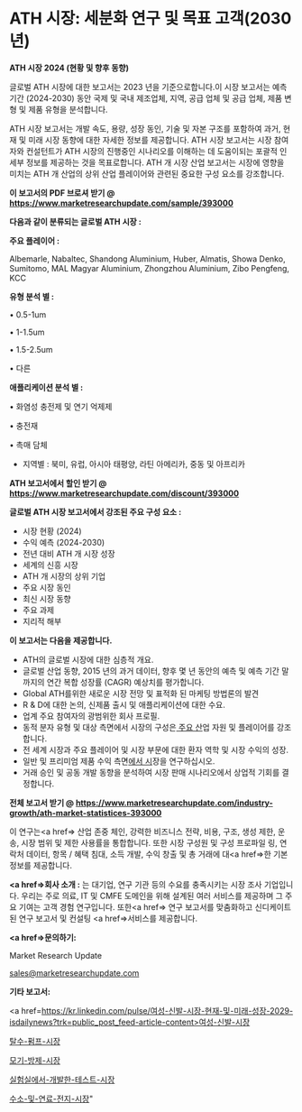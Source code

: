 # ATH 시장: 세분화 연구 및 목표 고객(2030년)

<strong>ATH 시장 2024 (현황 및 향후 동향)</strong>

글로벌 ATH 시장에 대한 보고서는 2023 년을 기준으로합니다.이 시장 보고서는 예측 기간 (2024-2030) 동안 국제 및 국내 제조업체, 지역, 공급 업체 및 공급 업체, 제품 변형 및 제품 유형을 분석합니다.

ATH 시장 보고서는 개발 속도, 용량, 성장 동인, 기술 및 자본 구조를 포함하여 과거, 현재 및 미래 시장 동향에 대한 자세한 정보를 제공합니다. ATH 시장 보고서는 시장 참여자와 컨설턴트가 ATH 시장의 진행중인 시나리오를 이해하는 데 도움이되는 포괄적 인 세부 정보를 제공하는 것을 목표로합니다. ATH 개 시장 산업 보고서는 시장에 영향을 미치는 ATH 개 산업의 상위 산업 플레이어와 관련된 중요한 구성 요소를 강조합니다.



<strong>이 보고서의 PDF 브로셔 받기 @ <a href=https://www.marketresearchupdate.com/sample/393000>https://www.marketresearchupdate.com/sample/393000</a></strong>



<strong>다음과 같이 분류되는 글로벌 ATH 시장 :</strong>



<strong>주요 플레이어 :</strong>

Albemarle, Nabaltec, Shandong Aluminium, Huber, Almatis, Showa Denko, Sumitomo, MAL Magyar Aluminium, Zhongzhou Aluminium, Zibo Pengfeng, KCC



<strong>유형 분석 별 :</strong>

• 0.5-1um

• 1-1.5um

• 1.5-2.5um

• 다른



<strong>애플리케이션 분석 별 :</strong>

• 화염성 충전제 및 연기 억제제

• 충전재

• 촉매 담체

<ul>
  <li>지역별 : 북미, 유럽, 아시아 태평양, 라틴 아메리카, 중동 및 아프리카</li>
</ul>


<strong>ATH 보고서에서 할인 받기 @ <a href=https://www.marketresearchupdate.com/discount/393000>https://www.marketresearchupdate.com/discount/393000</a></strong>



<strong>글로벌 ATH 시장 보고서에서 강조된 주요 구성 요소 :</strong>
<ul>
  <li>시장 현황 (2024)</li>
  <li>수익 예측 (2024-2030)</li>
  <li>전년 대비 ATH 개 시장 성장</li>
  <li>세계의 신흥 시장</li>
  <li>ATH 개 시장의 상위 기업</li>
  <li>주요 시장 동인</li>
  <li>최신 시장 동향</li>
  <li>주요 과제</li>
  <li>지리적 해부</li>
</ul>


<strong>이 보고서는 다음을 제공합니다.</strong>
<ul>
  <li>ATH의 글로벌 시장에 대한 심층적 개요.</li>
  <li>글로벌 산업 동향, 2015 년의 과거 데이터, 향후 몇 년 동안의 예측 및 예측 기간 말까지의 연간 복합 성장률 (CAGR) 예상치를 평가합니다.</li>
  <li>Global ATH를위한 새로운 시장 전망 및 표적화 된 마케팅 방법론의 발견</li>
  <li>R &amp; D에 대한 논의, 신제품 출시 및 애플리케이션에 대한 수요.</li>
  <li>업계 주요 참여자의 광범위한 회사 프로필.</li>
  <li>동적 분자 유형 및 대상 측면에서 시장의 구성은<a href=> 주요 산</a>업 자원 및 플레이어를 강조합니다.</li>
  <li>전 세계 시장과 주요 플레이어 및 시장 부문에 대한 환자 역학 및 시장 수익의 성장.</li>
  <li>일반 및 프리미엄 제품 수익 측면<a href=>에서 시</a>장을 연구하십시오.</li>
  <li>거래 승인 및 공동 개발 동향을 분석하여 시장 판매 시나리오에서 상업적 기회를 결정합니다.</li>
</ul>



<strong>전체 보고서 받기 @ <a href=https://www.marketresearchupdate.com/industry-growth/ath-market-statistices-393000>https://www.marketresearchupdate.com/industry-growth/ath-market-statistices-393000</a></strong>

이 연구는<a href=> 산업 존중</a> 체인, 강력한 비즈니스 전략, 비용, 구조, 생성 제한, 운송, 시장 범위 및 제한 사용률을 통합합니다. 또한 시장 구성원 및 구성 프로파일 링, 연락처 데이터, 항목 / 혜택 침대, 소득 개발, 수익 창출 및 총 거래에 대<a href=>한 기본 </a>정보를 제공합니다.



<strong><a href=>회사 소</a>개 :</strong>
는 대기업, 연구 기관 등의 수요를 충족시키는 시장 조사 기업입니다. 우리는 주로 의료, IT 및 CMFE 도메인을 위해 설계된 여러 서비스를 제공하며 그 주요 기여는 고객 경험 연구입니다. 또한<a href=> 연구 보</a>고서를 맞춤화하고 신디케이트 된 연구 보고서 및 컨설팅 <a href=>서비스</a>를 제공합니다.



<strong><a href=>문의하기:</a></strong>

Market Research Update

sales@marketresearchupdate.com



<strong>기타 보고서:</strong>

<a href=https://kr.linkedin.com/pulse/여성-신발-시장-현재-및-미래-성장-2029-isdailynews?trk=public_post_feed-article-content>여성-신발-시장</a>

<a href=https://www.linkedin.com/pulse/탈수-펌프-시장-세분화-연구-및-목표-고객2029년-survey-savvy-insights-360-analysis/>탈수-펌프-시장</a>

<a href=https://www.linkedin.com/pulse/모기-방제-시장-세분화-연구-및-목표-고객2029년-analytics-avenue-adventures-24-ana-gqsff/>모기-방제-시장</a>

<a href=https://www.linkedin.com/pulse/실험실에서-개발한-테스트-시장-세분화-연구-및-목표-고객2029년-market-matrix-musings-analysis-mp3of/>실험실에서-개발한-테스트-시장</a>

<a href=https://www.linkedin.com/pulse/수소-및-연료-전지-시장-규모-성장-2023-trend-tracking-tips-360-analysis-gp4nc/>수소-및-연료-전지-시장</a>"
